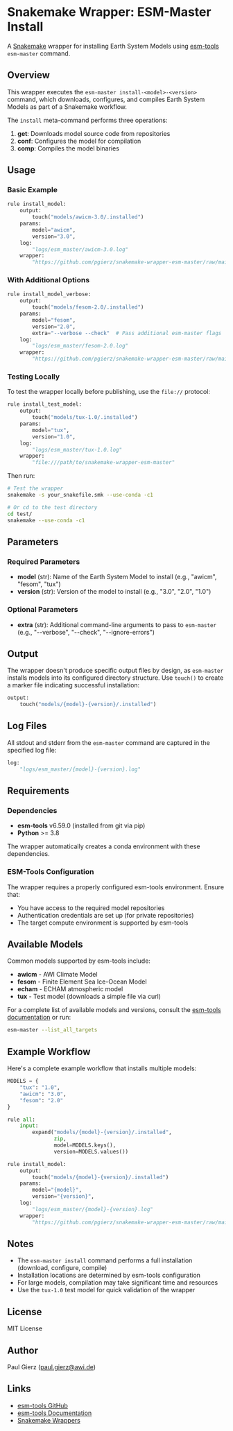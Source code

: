 # Snakemake Wrapper: ESM-Master Install

A [Snakemake](https://snakemake.readthedocs.io) wrapper for installing Earth System Models using [esm-tools](https://github.com/esm-tools/esm_tools) `esm-master` command.

## Overview

This wrapper executes the `esm-master install-<model>-<version>` command, which downloads, configures, and compiles Earth System Models as part of a Snakemake workflow.

The `install` meta-command performs three operations:
1. **get**: Downloads model source code from repositories
2. **conf**: Configures the model for compilation
3. **comp**: Compiles the model binaries

## Usage

### Basic Example

```python
rule install_model:
    output:
        touch("models/awicm-3.0/.installed")
    params:
        model="awicm",
        version="3.0",
    log:
        "logs/esm_master/awicm-3.0.log"
    wrapper:
        "https://github.com/pgierz/snakemake-wrapper-esm-master/raw/main/"
```

### With Additional Options

```python
rule install_model_verbose:
    output:
        touch("models/fesom-2.0/.installed")
    params:
        model="fesom",
        version="2.0",
        extra="--verbose --check"  # Pass additional esm-master flags
    log:
        "logs/esm_master/fesom-2.0.log"
    wrapper:
        "https://github.com/pgierz/snakemake-wrapper-esm-master/raw/main/"
```

### Testing Locally

To test the wrapper locally before publishing, use the `file://` protocol:

```python
rule install_test_model:
    output:
        touch("models/tux-1.0/.installed")
    params:
        model="tux",
        version="1.0",
    log:
        "logs/esm_master/tux-1.0.log"
    wrapper:
        "file:///path/to/snakemake-wrapper-esm-master"
```

Then run:
```bash
# Test the wrapper
snakemake -s your_snakefile.smk --use-conda -c1

# Or cd to the test directory
cd test/
snakemake --use-conda -c1
```

## Parameters

### Required Parameters

- **model** (str): Name of the Earth System Model to install (e.g., "awicm", "fesom", "tux")
- **version** (str): Version of the model to install (e.g., "3.0", "2.0", "1.0")

### Optional Parameters

- **extra** (str): Additional command-line arguments to pass to `esm-master` (e.g., "--verbose", "--check", "--ignore-errors")

## Output

The wrapper doesn't produce specific output files by design, as `esm-master` installs models into its configured directory structure. Use `touch()` to create a marker file indicating successful installation:

```python
output:
    touch("models/{model}-{version}/.installed")
```

## Log Files

All stdout and stderr from the `esm-master` command are captured in the specified log file:

```python
log:
    "logs/esm_master/{model}-{version}.log"
```

## Requirements

### Dependencies

- **esm-tools** v6.59.0 (installed from git via pip)
- **Python** >= 3.8

The wrapper automatically creates a conda environment with these dependencies.

### ESM-Tools Configuration

The wrapper requires a properly configured esm-tools environment. Ensure that:
- You have access to the required model repositories
- Authentication credentials are set up (for private repositories)
- The target compute environment is supported by esm-tools

## Available Models

Common models supported by esm-tools include:
- **awicm** - AWI Climate Model
- **fesom** - Finite Element Sea Ice-Ocean Model
- **echam** - ECHAM atmospheric model
- **tux** - Test model (downloads a simple file via curl)

For a complete list of available models and versions, consult the [esm-tools documentation](https://esm-tools.readthedocs.io) or run:
```bash
esm-master --list_all_targets
```

## Example Workflow

Here's a complete example workflow that installs multiple models:

```python
MODELS = {
    "tux": "1.0",
    "awicm": "3.0",
    "fesom": "2.0"
}

rule all:
    input:
        expand("models/{model}-{version}/.installed",
               zip,
               model=MODELS.keys(),
               version=MODELS.values())

rule install_model:
    output:
        touch("models/{model}-{version}/.installed")
    params:
        model="{model}",
        version="{version}",
    log:
        "logs/esm_master/{model}-{version}.log"
    wrapper:
        "https://github.com/pgierz/snakemake-wrapper-esm-master/raw/main/"
```

## Notes

- The `esm-master install` command performs a full installation (download, configure, compile)
- Installation locations are determined by esm-tools configuration
- For large models, compilation may take significant time and resources
- Use the `tux-1.0` test model for quick validation of the wrapper

## License

MIT License

## Author

Paul Gierz (paul.gierz@awi.de)

## Links

- [esm-tools GitHub](https://github.com/esm-tools/esm_tools)
- [esm-tools Documentation](https://esm-tools.readthedocs.io)
- [Snakemake Wrappers](https://snakemake-wrappers.readthedocs.io)
